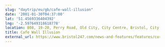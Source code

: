 ```yaml
---
slug: "daytrip/eu/gb/cafe-wall-illusion"
date: '2001-01-30T04:37:00'
lat: '51.4569336404392'
lng: '-2.597649318618778'
location: 808, 19-20, Perry Road, Old City, City Centre, Bristol, City of Bristol, West of England, England, BS1 5BG, United Kingdom
title: Cafe Wall Illusion
external_url: https://www.bristol247.com/news-and-features/features/current-custodians-cafe-wall-illusion/
---
```



